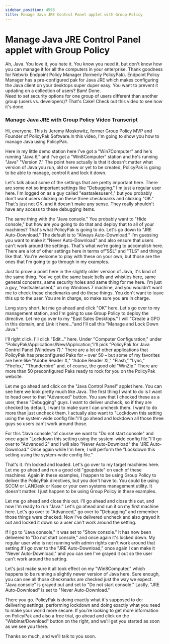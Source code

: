 ```yaml
---
sidebar_position: 4598
title: Manage Java JRE Control Panel applet with Group Policy
---
```


# Manage Java JRE Control Panel applet with Group Policy

Ah, Java. You love it, you hate it. You know you need it, but don't know how you can manage it for all the computers in your enterprise. Thank goodness for Netwrix Endpoint Policy Manager (formerly PolicyPak). Endpoint Policy Manager has a pre-configured pak for Java JRE which makes configuring the Java client on your desktops super duper easy. You want to prevent it updating on a collection of users? Bam! Done.  
Need to set security options for one group of users different than another group (users vs. developers)? That's Cake! Check out this video to see how it's done.

### Manage Java JRE with Group Policy Video Transcript

Hi, everyone. This is Jeremy Moskowitz, former Group Policy MVP and Founder of PolicyPak Software.In this video, I'm going to show you how to manage Java using PolicyPak.

Here in my little demo station here I've got a "Win7Computer" and he's running "Java 6," and I've got a "Win8Computer" station and he's running "Java" "Version 7." The point here actually is that it doesn't matter what version of Java you run, old or new or yet to be created, PolicyPak is going to be able to manage, control it and lock it down.

Let's talk about some of the settings that are pretty important here. There are some not so important settings like "Debugging." I'm just a regular user here. I'm logged on as a guy called "eastsalesuser4," but you probably don't want users clicking on these three checkmarks and clicking "OK." That's just not OK, and it doesn't make any sense. They really shouldn't have any access to these debugging items.

The same thing with the "Java console." You probably want to "Hide console," but how are you going to do that and deploy that to all of your machines? That's what PolicyPak is going to do. Let's go down to "JRE Auto-Download." The default is to "Always Auto-Download." I'm guessing you want to make it "Never Auto-Download" and also ensure that users can't work around the settings. That's what we're going to accomplish here. There are a lot of other settings here in terms of"SSL" and "TLS" and things like that. You're welcome to play with these on your own, but those are the ones that I'm going to go through in my examples.

Just to prove a point here in the slightly older version of Java, it's kind of the same thing. You've got the same basic bells and whistles here, same general concerns, same security holes and same thing for me here. I'm just a guy, "eastsalesuser4," on my Windows 7 machine, and you wouldn't want me to check these checkmarks and do these things. You don't want to leave this up to the user. You are in charge, so make sure you are in charge.

Long story short, let me go ahead and click "OK" here. Let's go over to my management station, and I'm going to use Group Policy to deploy the directive. Let me go over to my "East Sales Desktops." I will "Create a GPO in this domain, and Link it here…"and I'll call this "Manage and Lock Down Java."

I'll right click. I'll click "Edit…" here. Under "Computer Configuration," under "PolicyPak/Applications/New/Application,"I'll pick "PolicyPak for Java Control Panel (Windows 7)." There are a lot of other applications that PolicyPak has preconfigured Paks for – over 50 – but some of my favorites are here like "Adobe Reader X," "Adobe Reader XI," "Flash," "Lync," "Firefox," "Thunderbird" and, of course, the good old "WinZip." There are more than 50 preconfigured Paks ready to rock for you on the PolicyPak website.

Let me go ahead and click on the "Java Control Panel" applet here. You can see here we look pretty much like Java. The first thing I want to do is I want to head over to that "Advanced" button. You saw that I checked these as a user, these "Debugging" guys. I want to deliver uncheck, so if they are checked by default, I want to make sure I can uncheck them. I want to do more than just uncheck them. I actually also want to "Lockdown this setting using the system-wide config file."I'll go ahead and lockdown all those three guys so users can't work around those.

For this "Java console,"of course we want to "Do not start console" and once again "Lockdown this setting using the system-wide config file."I'll go over to "Advanced 2" and I will also "Never Auto-Download" the "JRE Auto-Download." Once again while I'm here, I will perform the "Lockdown this setting using the system-wide config file."

That's it. I'm locked and loaded. Let's go over to my target machines here. Let me go ahead and run a good old "gpupdate" on each of these machines. Again in these examples, I happen to be using Group Policy to deliver the PolicyPak directives, but you don't have to. You could be using SCCM or LANDesk or Kase or your own systems management utility. It doesn't matter. I just happen to be using Group Policy in these examples.

Let me go ahead and close this out. I'll go ahead and close this out, and now I'm ready to run "Java." Let's go ahead and run it on my first machine here. Let's go over to "Advanced," go over to "Debugging" and remember those things were checked. Now I've delivered uncheck and also grayed it out and locked it down so a user can't work around the setting.

If I go to "Java console," it was set to "Show console." It has now been delivered to "Do not start console," and once again it's locked down. My regular user who is not running with admin rights can't work around that setting.If I go over to the "JRE Auto-Download," once again I can make it "Never Auto-Download," and you can see I've grayed it out so the user can't work around the setting.

Let's just make sure it all took effect on my "Win8Computer," which happens to be running a slightly newer version of Java here. Sure enough, you can see all those checkmarks are checked just the way we expect. "Java console" is grayed out and set to "Do not start console." Lastly, "JRE Auto-Download" is set to "Never Auto-Download."

There you go. PolicyPak is doing exactly what it's supposed to do: delivering settings, performing lockdown and doing exactly what you need to make your world more secure. If you're looking to get more information on PolicyPak and also a free trial, go ahead and click on the "Webinar/Download" button on the right, and we'll get you started as soon as we see you there.

Thanks so much, and we'll talk to you soon.